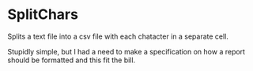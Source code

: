 # SplitChars
Splits a text file into a csv file with each chatacter in a separate cell.

Stupidly simple, but I had a need to make a specification on how a report should be formatted and this fit the bill.
